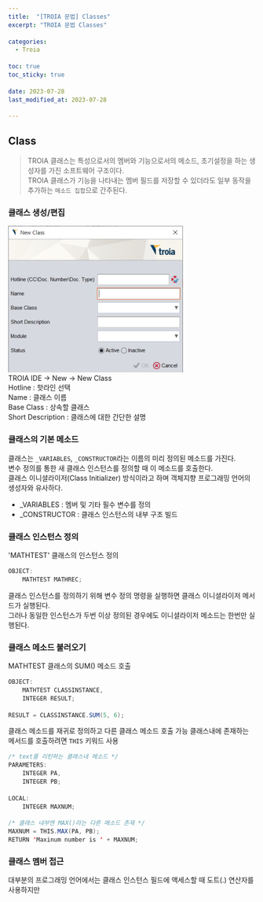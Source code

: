 ```yaml
---
title:  "[TROIA 문법] Classes" 
excerpt: "TROIA 문법 Classes"

categories:
  - Troia

toc: true
toc_sticky: true
 
date: 2023-07-28
last_modified_at: 2023-07-28

---
```

## Class
> TROIA 클래스는 특성으로서의 멤버와 기능으로서의 메소드, 초기설정을 하는 생성자를 가진 소프트웨어 구조이다.  
> TROIA 클래스가 기능을 나타내는 멤버 필드를 저장할 수 있더라도 일부 동작을 추가하는 `메소드 집합`으로 간주된다.  

### 클래스 생성/편집
![troia class](/assets/images/file/troia/troia16.png)  
TROIA IDE -> New -> New Class  
Hotline : 핫라인 선택  
Name : 클래스 이름  
Base Class : 상속할 클래스  
Short Description : 클래스에 대한 간단한 설명  

### 클래스의 기본 메소드
클래스는 `_VARIABLES`, `_CONSTRUCTOR`라는 이름의 미리 정의된 메소드를 가진다.  
변수 정의를 통한 새 클래스 인스턴스를 정의할 때 이 메소드를 호출한다.  
클래스 이니셜라이저(Class Initializer) 방식이라고 하며 객체지향 프로그래밍 언어의 생성자와 유사하다.  

- _VARIABLES : 멤버 및 기타 필수 변수를 정의
- _CONSTRUCTOR : 클래스 인스턴스의 내부 구조 빌드

### 클래스 인스턴스 정의
'MATHTEST' 클래스의 인스턴스 정의
```java
OBJECT:
    MATHTEST MATHREC;
```

클래스 인스턴스를 정의하기 위해 변수 정의 명령을 실행하면 클래스 이니셜라이저 메서드가 실행된다.  
그러나 동일한 인스턴스가 두번 이상 정의된 경우에도 이니셜라이저 메소드는 한번만 실행된다.

### 클래스 메소드 불러오기
MATHTEST 클래스의 SUM() 메소드 호출  

```java
OBJECT:
    MATHTEST CLASSINSTANCE,
    INTEGER RESULT;

RESULT = CLASSINSTANCE.SUM(5, 6);
```
클래스 메소드를 재귀로 정의하고 다른 클래스 메소드 호출 가능
클래스내에 존재하는 메서드를 호출하려면 `THIS` 키워드 사용  

```java
/* text를 리턴하는 클래스내 메소드 */
PARAMETERS:
    INTEGER PA,
    INTEGER PB;
    
LOCAL:
    INTEGER MAXNUM;

/* 클래스 내부엔 MAX()라는 다른 메소드 존재 */
MAXNUM = THIS.MAX(PA, PB);
RETURN 'Maxinum number is ' + MAXNUM;
```

### 클래스 멤버 접근
대부분의 프로그래밍 언어에서는 클래스 인스턴스 필드에 액세스할 때 도트(.) 연산자를 사용하지만  
